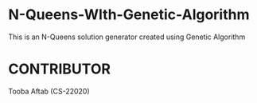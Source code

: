 # N-Queens-WIth-Genetic-Algorithm
This is an N-Queens solution generator created using Genetic Algorithm

# CONTRIBUTOR
Tooba Aftab (CS-22020)
